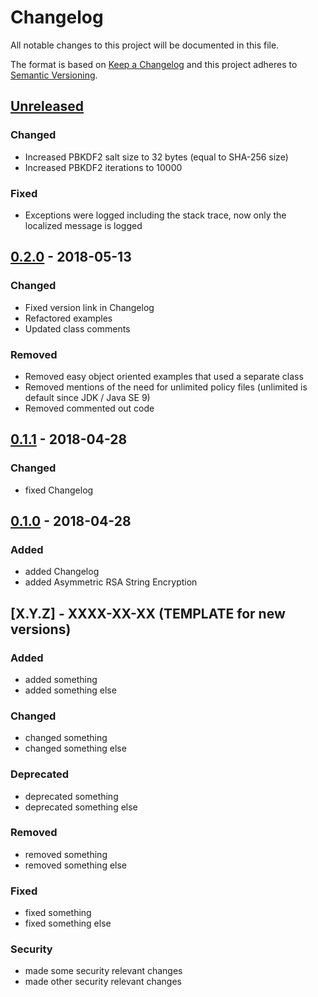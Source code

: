 # Changelog

All notable changes to this project will be documented in this file.

The format is based on [Keep a Changelog](http://keepachangelog.com/en/1.0.0/)
and this project adheres to [Semantic Versioning](http://semver.org/spec/v2.0.0.html).

## [Unreleased]

### Changed
- Increased PBKDF2 salt size to 32 bytes (equal to SHA-256 size)
- Increased PBKDF2 iterations to 10000

### Fixed
- Exceptions were logged including the stack trace, now only the localized message is logged

## [0.2.0] - 2018-05-13

### Changed

- Fixed version link in Changelog
- Refactored examples
- Updated class comments

### Removed

- Removed easy object oriented examples that used a separate class
- Removed mentions of the need for unlimited policy files (unlimited is default since JDK / Java SE 9)
- Removed commented out code

## [0.1.1] - 2018-04-28

### Changed

- fixed Changelog

## [0.1.0] - 2018-04-28

### Added

- added Changelog
- added Asymmetric RSA String Encryption

## [X.Y.Z] - XXXX-XX-XX (TEMPLATE for new versions)

### Added

- added something
- added something else

### Changed

- changed something
- changed something else

### Deprecated

- deprecated something
- deprecated something else

### Removed

- removed something
- removed something else

### Fixed

- fixed something
- fixed something else

### Security

- made some security relevant changes
- made other security relevant changes

[Unreleased]: https://github.com/cryptoexamples/java-crypto-examples/compare/v0.2.0...HEAD
[0.2.0]: https://github.com/cryptoexamples/java-crypto-examples/compare/v0.1.1...v0.2.0
[0.1.1]: https://github.com/cryptoexamples/java-crypto-examples/compare/v0.1.0...v0.1.1
[0.1.0]: https://github.com/cryptoexamples/java-crypto-examples/releases/tag/v0.1.0